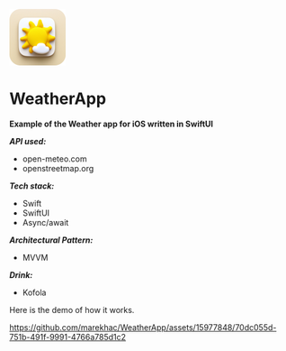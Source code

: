 ![how it works](./img/logo_mini.png)
# WeatherApp
**Example of the Weather app for iOS written in SwiftUI**

***API used:***

* open-meteo.com
* openstreetmap.org

***Tech stack:***

* Swift
* SwiftUI
* Async/await

***Architectural Pattern:***

* MVVM

***Drink:*** 

* Kofola

Here is the demo of how it works.

https://github.com/marekhac/WeatherApp/assets/15977848/70dc055d-751b-491f-9991-4766a785d1c2

